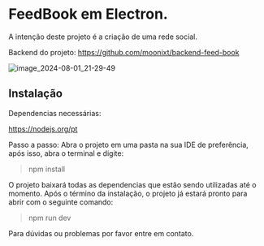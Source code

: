 


# FeedBook em Electron.

A intenção deste projeto é a criação de uma rede social.

Backend do projeto: https://github.com/moonixt/backend-feed-book

![image_2024-08-01_21-29-49](https://github.com/user-attachments/assets/cdc42b02-46b3-4771-af2b-7182949f2343)

## Instalação

Dependencias necessárias:

https://nodejs.org/pt

Passo a passo:
Abra o projeto em uma pasta na sua IDE de preferência, após isso, abra o terminal e digite:

>npm install

O projeto baixará todas as dependencias que estão sendo utilizadas até o momento. Após o término da instalação, o projeto já estará pronto para abrir com o seguinte comando:

>npm run dev

Para dúvidas ou problemas por favor entre em contato.
